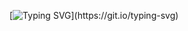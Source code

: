 [![Typing SVG](https://readme-typing-svg.demolab.com?font=Fira+Code&pause=1000&color=502F7E&size=35&center=true&vCenter=true&width=1000&random=false&width=435&lines=Welcome+to+my+profile!)](https://git.io/typing-svg)

